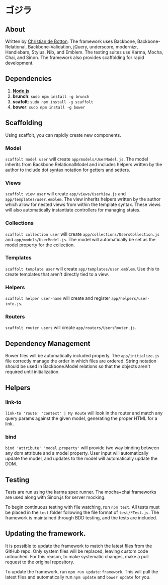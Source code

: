 # ゴジラ

## About
Written by [Christian de Botton](mailto:debotton@brooklynunited.com). The framework uses Backbone, Backbone-Relational, Backbone-Validation, jQuery, underscore, modernizr, Handlebars, Stylus, Nib, and Emblem. The testing suites use Karma, Mocha, Chai, and Sinon. The framework also provides scaffolding for rapid development.

## Dependencies
1. **[Node.js](http://nodejs.org)**
1. **brunch**: `sudo npm install -g brunch`
2. **scafolt**: `sudo npm install -g scaffolt`
3. **bower**: `sudo npm install -g bower`

## Scaffolding
Using scaffolt, you can rapidly create new components.

### Model
`scaffolt model user` will create `app/models/UserModel.js`. The model inherits from Backbone.RelationalModel and includes helpers written by the author to include dot syntax notation for getters and setters.

### Views
`scaffolt view user` will create `app/views/UserView.js` and `app/templates/user.emblem`. The view inherits helpers written by the author which allow for nested views from within the template syntax. These views will also automatically instantiate controllers for managing states.

### Collections
`scaffolt collection user` will create `app/collections/UsersCollection.js` and `app/models/UserModel.js`. The model will automatically be set as the model property for the collection.


### Templates
`scaffolt template user` will create `app/templates/user.emblem`. Use this to create templates that aren't directly tied to a view.

### Helpers
`scaffolt helper user-name` will create and register `app/helpers/user-info.js`.

### Routers
`scaffolt router users` will create `app/routers/UsersRouter.js`.

## Dependency Management
Bower files will be automatically included properly. The `app/initialize.js` file correctly manage the order in which files are ordered. String notation should be used in Backbone.Model relations so that the objects aren't required until initialization.

## Helpers
### link-to
`link-to 'route' 'context' | My Route` will look in the router and match any query params against the given model, generating the proper HTML for a link.

### bind
`bind 'attribute' 'model.property'` will provide two way binding between any dom attribute and a model property. User input will automatically update the model, and updates to the model will automatically update the DOM.

## Testing
Tests are run using the karma spec runner. The mocha+chai frameworks are used along with Sinon.js for server mocking.

To begin continuous testing with file watching, run `npm test`. All tests must be placed in the `test` folder following the file format of `test/*Test.js`. The framework is maintained through BDD testing, and the tests are included.

## Updating the framework.
It is possible to update the framework to match the latest files from the GitHub repo. Only system files will be replaced, leaving custom code untouched. For this reason, to make systematic changes, make a pull request to the original repository.

To update the framework, run `npm run update:framework`. This will pull the latest files and automatically run `npm update` and `bower update` for you.
